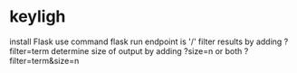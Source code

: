 # keyligh


install Flask
use command flask run 
endpoint is '/'
filter results by adding ?filter=term
determine size of output by adding ?size=n
or both ?filter=term&size=n
